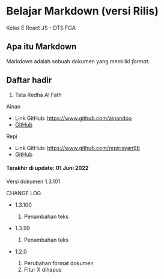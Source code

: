 # Belajar Markdown (versi Rilis)
Kelas E React JS - DTS FGA

## Apa itu Markdown
Markdown adalah sebuah dokumen yang memiliki _format_.

## Daftar hadir
1. Tata Redha Al Fath

Ainan
- Link GitHub: https://www.github.com/ainandoo
- [GitHub](https://www.github.com/ainandoo)

Repi
- Link GitHub: https://www.github.com/repirisyan98
- [GitHub](https://www.github.com/repirisyan98)

#### Terakhir di update: 01 Juni 2022
Versi dokumen 1.3.101

CHANGE LOG
- 1.3.100
  1. Penambahan teks

- 1.3.99
  1. Penambahan teks

- 1.2.0
  1. Perubahan format dokumen
  2. Fitur X dihapus
